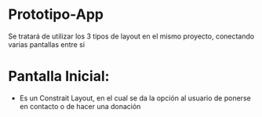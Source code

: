# Prototipo-App

Se tratará de utilizar los 3 tipos de layout en el mismo proyecto,
conectando varias pantallas entre si

# Pantalla Inicial: 
  - Es un Constrait Layout, en el cual se da la opción al usuario de ponerse
    en contacto o de hacer una donación

    
